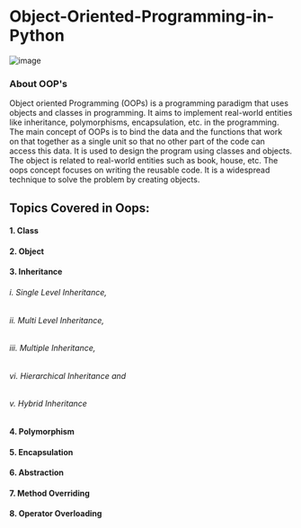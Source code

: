 # Object-Oriented-Programming-in-Python

![image](https://user-images.githubusercontent.com/69152112/218257951-70f7a50a-9bae-49dc-8269-d3439cf070db.png)
### About OOP's

Object oriented Programming (OOPs) is a programming paradigm that uses objects and classes in programming. It aims to implement real-world entities like inheritance, polymorphisms, encapsulation, etc. in the programming. The main concept of OOPs is to bind the data and the functions that work on that together as a single unit so that no other part of the code can access this data. It is used to design the program using classes and objects. The object is related to real-world entities such as book, house, etc.
The oops concept focuses on writing the reusable code. It is a widespread technique to solve the problem by creating objects.

## Topics Covered in Oops:

#### 1. Class
#### 2. Object
#### 3. Inheritance 
###### i. Single Level Inheritance,
###### ii. Multi Level Inheritance, 
###### iii. Multiple Inheritance,
###### vi. Hierarchical Inheritance and 
###### v. Hybrid Inheritance
#### 4. Polymorphism
#### 5. Encapsulation
#### 6. Abstraction
#### 7. Method Overriding
#### 8. Operator Overloading
